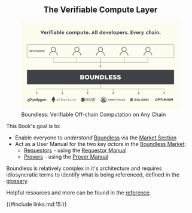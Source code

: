 <center><h2> The Verifiable Compute Layer </h2></center>

<figure>
  <img src="images/boundless-vision-blog-devs-overview.webp"/>
  <cap>Boundless: Verifiable Off-chain Computation on Any Chain</cap>
</figure>

This Book's goal is to:

- Enable everyone to _understand_ [Boundless][term-boundless] via the [Market Section][page-market-overview]
- Act as a User Manual for the two key _actors_ in the [Boundless Market][term-boundless-market]:
  - [Requestors][term-requestor] - using the [Requestor Manual][page-requestor-manual]
  - [Provers][term-prover] - using the [Prover Manual][page-prover-manual]

Boundless is relatively complex in it's architecture and requires idiosyncratic terms to identify what is being referenced, defined in the [glossary][page-glossary].

Helpful resources and more can be found in the [reference][page-reference].

<!-- 🔗 Reference Style -->

{{#include links.md:15:}}

[page-prover-manual]: prover-manual/README.md
[page-market-overview]: market/README.md
[page-requestor-manual]: requestor-manual/README.md
[page-glossary]: glossary.md
[page-reference]: reference.md
[term-bento]: glossary.md#bento
[term-boundless]: glossary.md#boundless-market
[term-boundless-market]: glossary.md#boundless-market
[term-requestor]: glossary.md#requestor
[term-prover]: glossary.md#prover
